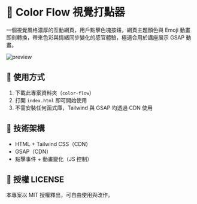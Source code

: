 # 🌈 Color Flow 視覺打點器

一個視覺風格濃厚的互動網頁，用戶點擊色塊按鈕，網頁主題顏色與 Emoji 動畫即刻轉換，帶來色彩與情緒同步變化的感官體驗，極適合用於講座展示 GSAP 動畫。

![preview](./preview.png)

## 🔧 使用方式

1. 下載此專案資料夾（`color-flow`）
2. 打開 `index.html` 即可開始使用
3. 不需安裝任何函式庫，Tailwind 與 GSAP 均透過 CDN 使用

## 🧪 技術架構

- HTML + Tailwind CSS（CDN）
- GSAP（CDN）
- 點擊事件 + 動畫變化（JS 控制）

## 📄 授權 LICENSE

本專案以 MIT 授權釋出，可自由使用與改作。
